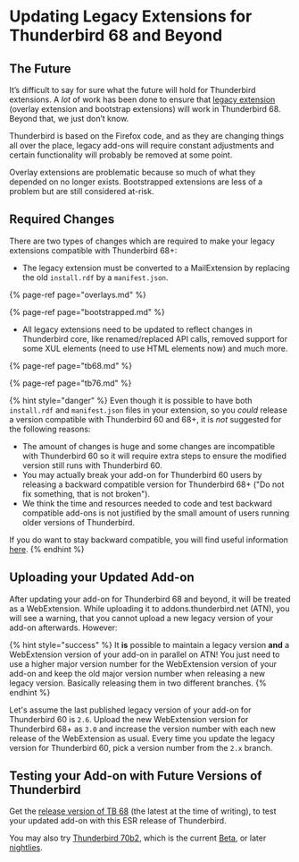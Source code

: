 # Updating Legacy Extensions for Thunderbird 68 and Beyond

## The Future

It’s difficult to say for sure what the future will hold for Thunderbird extensions. A _lot_ of work has been done to ensure that [legacy extension](../about-add-ons.md#legacy-extensions) \(overlay extension and bootstrap extensions\) will work in Thunderbird 68. Beyond that, we just don’t know.

Thunderbird is based on the Firefox code, and as they are changing things all over the place, legacy add-ons will require constant adjustments and certain functionality will probably be removed at some point.

Overlay extensions are problematic because so much of what they depended on no longer exists. Bootstrapped extensions are less of a problem but are still considered at-risk. 

## Required Changes

There are two types of changes which are required to make your legacy extensions compatible with Thunderbird 68+:

* The legacy extension must be converted to a MailExtension by replacing the old `install.rdf` by a `manifest.json`.

{% page-ref page="overlays.md" %}

{% page-ref page="bootstrapped.md" %}

* All legacy extensions need to be updated to reflect changes in Thunderbird core, like renamed/replaced API calls, removed support for some XUL elements \(need to use HTML elements now\) and much more. 

{% page-ref page="tb68.md" %}

{% page-ref page="tb76.md" %}

{% hint style="danger" %}
Even though it is possible to have both `install.rdf` and `manifest.json` files in your extension, so you _could_ release a version compatible with Thunderbird 60 and 68+, it is _not_ suggested for the following reasons:

* The amount of changes is huge and some changes are incompatible with Thunderbird 60 so it will require extra steps to ensure the modified version still runs with Thunderbird 60. 
* You may actually break your add-on for Thunderbird 60 users by releasing a backward compatible version for Thunderbird 68+ \("Do not fix something, that is not broken"\).
* We think the time and resources needed to code and test backward compatible add-ons is not justified by the small amount of users running older versions of Thunderbird.

If you do want to stay backward compatible, you will find useful information [here](https://github.com/cleidigh/ThunderStorm).
{% endhint %}

## Uploading your Updated Add-on

After updating your add-on for Thunderbird 68 and beyond, it will be treated as a WebExtension. While uploading it to addons.thunderbird.net \(ATN\), you will see a warning, that you cannot upload a new legacy version of your add-on afterwards. However:

{% hint style="success" %}
It **is** possible to maintain a legacy version **and** a WebExtension version of your add-on in parallel on ATN! You just need to use a higher major version number for the WebExtension version of your add-on and keep the old major version number when releasing a new legacy version. Basically releasing them in two different branches.
{% endhint %}

Let's assume the last published legacy version of your add-on for Thunderbird 60 is `2.6`. Upload the new WebExtension version for Thunderbird 68+ as `3.0` and increase the version number with each new release of the WebExtension as usual. Every time you update the legacy version for Thunderbird 60, pick a version number from the `2.x` branch. 

## Testing your Add-on with Future Versions of Thunderbird

Get the [release version of TB 68](https://ftp.mozilla.org/pub/thunderbird/releases/68.1.0/) (the latest at the time of writing), to test your updated add-on with this ESR release of Thunderbird.

You may also try [Thunderbird 70b2](https://ftp.mozilla.org/pub/thunderbird/releases/70.0b2/), which is the current [Beta](https://www.thunderbird.net/de/channel/), or later [nightlies](https://ftp.mozilla.org/pub/thunderbird/nightly/).

